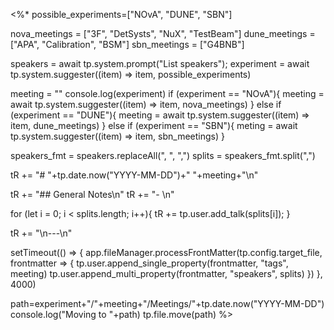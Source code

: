 <%*
possible_experiments=["NOvA", "DUNE", "SBN"]

nova_meetings = ["3F", "DetSysts", "NuX", "TestBeam"]
dune_meetings = ["APA", "Calibration", "BSM"]
sbn_meetings  = ["G4BNB"]

speakers   = await tp.system.prompt("List speakers");
experiment = await tp.system.suggester((item) => item, possible_experiments)

meeting = ""
console.log(experiment)
if (experiment == "NOvA"){
	meeting    = await tp.system.suggester((item) => item, nova_meetings)
}
else if (experiment == "DUNE"){
	meeting    = await tp.system.suggester((item) => item, dune_meetings)
}
else if (experiment == "SBN"){
	meting = await tp.system.suggester((item) => item, sbn_meetings)
}

speakers_fmt  = speakers.replaceAll(", ", ",")
splits        = speakers_fmt.split(",") 

tR += "# "+tp.date.now("YYYY-MM-DD")+" "+meeting+"\n"

tR += "## General Notes\n"
tR += "- \n"

for (let i = 0; i < splits.length; i++){
	tR += tp.user.add_talk(splits[i]);
}

tR += "\n---\n"

setTimeout(() => {
app.fileManager.processFrontMatter(tp.config.target_file, frontmatter => {
	tp.user.append_single_property(frontmatter, "tags", meeting)
	tp.user.append_multi_property(frontmatter, "speakers", splits)
}) 
}, 4000)

path=experiment+"/"+meeting+"/Meetings/"+tp.date.now("YYYY-MM-DD")
console.log("Moving to "+path)
tp.file.move(path)
%>